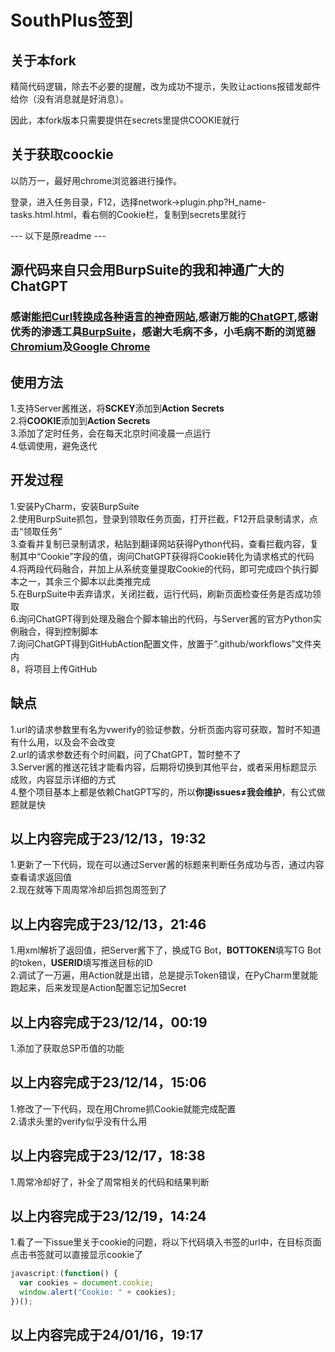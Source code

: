 # SouthPlus签到

## 关于本fork

精简代码逻辑，除去不必要的提醒，改为成功不提示，失败让actions报错发邮件给你（没有消息就是好消息）。

因此，本fork版本只需要提供在secrets里提供COOKIE就行

## 关于获取coockie

以防万一，最好用chrome浏览器进行操作。

登录，进入任务目录，F12，选择network->plugin.php?H_name-tasks.html.html，看右侧的Cookie栏，复制到secrets里就行

--- 以下是原readme ---
## 源代码来自只会用BurpSuite的我和神通广大的ChatGPT
### 感谢[能把Curl转换成各种语言的神奇网站](https://curlconverter.com/),感谢万能的[ChatGPT](https://poe.com/ChatGPT),感谢优秀的渗透工具[BurpSuite](https://portswigger.net/burp)，感谢大毛病不多，小毛病不断的浏览器[Chromium](https://www.chromium.org/chromium-projects/)及[Google Chrome](https://www.google.com/chrome/)
## 使用方法
1.支持Server酱推送，将**SCKEY**添加到**Action Secrets**  
2.将**COOKIE**添加到**Action Secrets**  
3.添加了定时任务，会在每天北京时间凌晨一点运行  
4.低调使用，避免迭代  
## 开发过程
1.安装PyCharm，安装BurpSuite  
2.使用BurpSuite抓包，登录到领取任务页面，打开拦截，F12开启录制请求，点击“领取任务”  
3.查看并复制已录制请求，粘贴到翻译网站获得Python代码，查看拦截内容，复制其中“Cookie”字段的值，询问ChatGPT获得将Cookie转化为请求格式的代码  
4.将两段代码融合，并加上从系统变量提取Cookie的代码，即可完成四个执行脚本之一，其余三个脚本以此类推完成  
5.在BurpSuite中丢弃请求，关闭拦截，运行代码，刷新页面检查任务是否成功领取  
6.询问ChatGPT得到处理及融合个脚本输出的代码，与Server酱的官方Python实例融合，得到控制脚本  
7.询问ChatGPT得到GitHubAction配置文件，放置于“.github/workflows”文件夹内  
8，将项目上传GitHub  
## 缺点   
1.url的请求参数里有名为vwerify的验证参数，分析页面内容可获取，暂时不知道有什么用，以及会不会改变  
2.url的请求参数还有个时间戳，问了ChatGPT，暂时整不了  
3.Server酱的推送花钱才能看内容，后期将切换到其他平台，或者采用标题显示成败，内容显示详细的方式  
4.整个项目基本上都是依赖ChatGPT写的，所以**你提issues≠我会维护**，有公式做题就是快
## 以上内容完成于23/12/13，19:32  
1.更新了一下代码，现在可以通过Server酱的标题来判断任务成功与否，通过内容查看请求返回值  
2.现在就等下周周常冷却后抓包周签到了  
## 以上内容完成于23/12/13，21:46
1.用xml解析了返回值，把Server酱下了，换成TG Bot，**BOTTOKEN**填写TG Bot的token，**USERID**填写推送目标的ID  
2.调试了一万遍，用Action就是出错，总是提示Token错误，在PyCharm里就能跑起来，后来发现是Action配置忘记加Secret
## 以上内容完成于23/12/14，00:19
1.添加了获取总SP币值的功能  
## 以上内容完成于23/12/14，15:06
1.修改了一下代码，现在用Chrome抓Cookie就能完成配置  
2.请求头里的verify似乎没有什么用
## 以上内容完成于23/12/17，18:38
1.周常冷却好了，补全了周常相关的代码和结果判断
## 以上内容完成于23/12/19，14:24  
1.看了一下issue里关于cookie的问题，将以下代码填入书签的url中，在目标页面点击书签就可以直接显示cookie了  
```javascript
javascript:(function() {
  var cookies = document.cookie;
  window.alert("Cookie: " + cookies);
})();
```  
## 以上内容完成于24/01/16，19:17 
